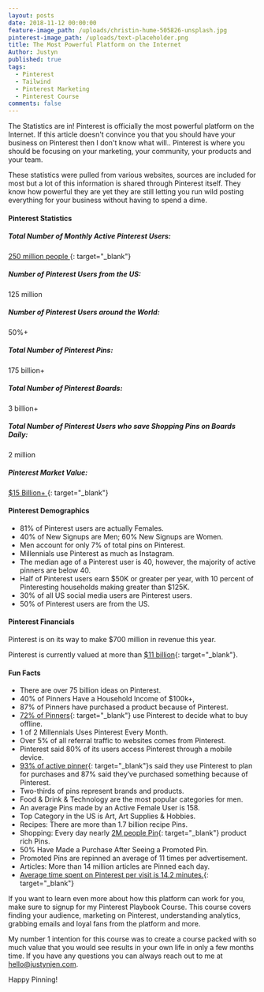 ```yaml
---
layout: posts
date: 2018-11-12 00:00:00
feature-image_path: /uploads/christin-hume-505826-unsplash.jpg
pinterest-image_path: /uploads/text-placeholder.png
title: The Most Powerful Platform on the Internet
Author: Justyn
published: true
tags:
  - Pinterest
  - Tailwind
  - Pinterest Marketing
  - Pinterest Course
comments: false
---
```


The Statistics are in! Pinterest is officially the most powerful platform on the Internet. If this article doesn't convince you that you should have your business on Pinterest then I don't know what will.. Pinterest is where you should be focusing on your marketing, your community, your products and your team.&nbsp;

These statistics were pulled from various websites, sources are included for most but a lot of this information is shared through Pinterest itself. They know how powerful they are yet they are still letting you run wild posting everything for your business without having to spend a dime.&nbsp;

#### Pinterest Statistics

##### Total Number of Monthly Active Pinterest Users:

[250 million people&nbsp;](https://www.nytimes.com/2018/09/09/technology/pinterest-growth.html){: target="_blank"}

##### Number of Pinterest Users from the US:

125 million

##### Number of Pinterest Users around the World:

50%+

##### Total Number of Pinterest Pins:

175 billion+

##### Total Number of Pinterest Boards:

3 billion+

##### Total Number of Pinterest Users who save Shopping Pins on Boards Daily:

2 million

##### Pinterest Market Value:

[$15 Billion+&nbsp;](https://www.cnbc.com/2018/07/20/pinterest-nearing-1-billion-in-ad-revenue-as-it-plans-to-ipo-mid-2019.html){: target="_blank"}

#### Pinterest Demographics

* 81% of Pinterest users are actually Females.
* 40% of New Signups are Men; 60% New Signups are Women.
* Men account for only 7% of total pins on Pinterest.
* Millennials use Pinterest as much as Instagram.
* The median age of a Pinterest user is 40, however, the majority of active pinners are below 40.
* Half of Pinterest users earn $50K or greater per year, with 10 percent of Pinteresting households making greater than $125K.
* 30% of all US social media users are Pinterest users.
* 50% of Pinterest users are from the US.

#### Pinterest Financials

Pinterest is on its way to make $700 million in revenue this year.

Pinterest is currently valued at more than&nbsp;[$11 billion](http://venturebeat.com/2015/03/16/pinterest-raises-367m-with-a-look-toward-international-expansion/){: target="_blank"}.

#### Fun Facts

* There are over 75 billion ideas on Pinterest.
* 40% of Pinners Have a Household Income of $100k+,
* 87% of Pinners have purchased a product because of Pinterest.
* [72% of Pinners](https://blog.pinterest.com/en/explore-today%E2%80%99s-top-ideas){: target="_blank"} use Pinterest to decide what to buy offline.
* 1 of 2 Millennials Uses Pinterest Every Month.
* Over 5% of all referral traffic to websites comes from Pinterest.
* Pinterest said 80% of its users access Pinterest through a mobile device.
* [93% of active pinner](https://www.millwardbrowndigital.com/pinterest-and-the-power-of-future-intent/){: target="_blank"}s said they use Pinterest to plan for purchases and 87% said they’ve purchased something because of Pinterest.
* Two-thirds of pins represent brands and products.
* Food & Drink & Technology are the most popular categories for men.
* An average Pins made by an Active Female User is 158.
* Top Category in the US is Art, Art Supplies & Hobbies.
* Recipes: There are more than 1.7 billion recipe Pins.
* Shopping: Every day nearly&nbsp;[2M people Pin](http://marketingland.com/pinterest-50-billion-pins-123572){: target="_blank"}&nbsp;product rich Pins.
* 50% Have Made a Purchase After Seeing a Promoted Pin.
* Promoted Pins are repinned an average of 11 times per advertisement.
* Articles: More than 14 million articles are Pinned each day.
* [Average time spent on Pinterest per visit is 14.2 minutes.](https://mashable.com/2012/04/29/pinterest-interest/){: target="_blank"}

If you want to learn even more about how this platform can work for you, make sure to signup for my Pinterest Playbook Course. This course covers finding your audience, marketing on Pinterest, understanding analytics, grabbing emails and loyal fans from the platform and more.&nbsp;

My number 1 intention for this course was to create a course packed with so much value that you would see results in your own life in only a few months time. If you have any questions you can always reach out to me at [hello@justynjen.com](mailto:hello@justynjen.com).

Happy Pinning!
